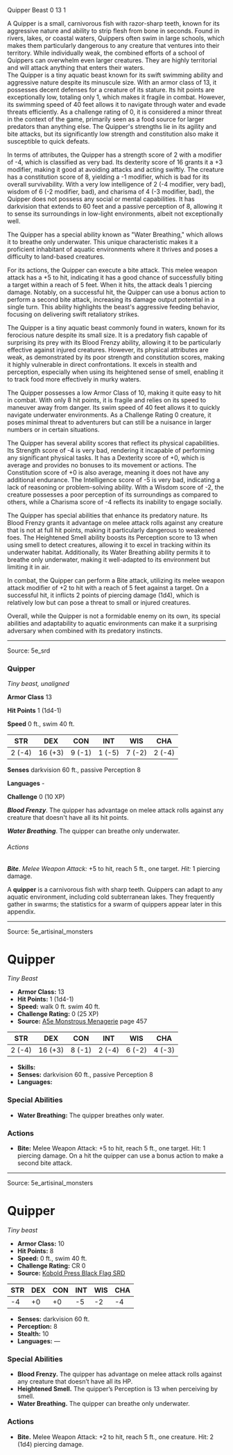 <MonsterName/>Quipper</MonsterName>
<CreatureType/>Beast</CreatureType>
<CR/>0</CR>
<AC/>13</AC>
<HP/>1</HP>
<summary>A Quipper is a small, carnivorous fish with razor-sharp teeth, known for its aggressive nature and ability to strip flesh from bone in seconds. Found in rivers, lakes, or coastal waters, Quippers often swim in large schools, which makes them particularly dangerous to any creature that ventures into their territory. While individually weak, the combined efforts of a school of Quippers can overwhelm even larger creatures. They are highly territorial and will attack anything that enters their waters.</summary>

<summary>The Quipper is a tiny aquatic beast known for its swift swimming ability and aggressive nature despite its minuscule size. With an armor class of 13, it possesses decent defenses for a creature of its stature. Its hit points are exceptionally low, totaling only 1, which makes it fragile in combat. However, its swimming speed of 40 feet allows it to navigate through water and evade threats efficiently. As a challenge rating of 0, it is considered a minor threat in the context of the game, primarily seen as a food source for larger predators than anything else. The Quipper's strengths lie in its agility and bite attacks, but its significantly low strength and constitution also make it susceptible to quick defeats.</summary>

<detail>

In terms of attributes, the Quipper has a strength score of 2 with a modifier of -4, which is classified as very bad. Its dexterity score of 16 grants it a +3 modifier, making it good at avoiding attacks and acting swiftly. The creature has a constitution score of 8, yielding a -1 modifier, which is bad for its overall survivability. With a very low intelligence of 2 (-4 modifier, very bad), wisdom of 6 (-2 modifier, bad), and charisma of 4 (-3 modifier, bad), the Quipper does not possess any social or mental capabilities. It has darkvision that extends to 60 feet and a passive perception of 8, allowing it to sense its surroundings in low-light environments, albeit not exceptionally well.

The Quipper has a special ability known as "Water Breathing," which allows it to breathe only underwater. This unique characteristic makes it a proficient inhabitant of aquatic environments where it thrives and poses a difficulty to land-based creatures.

For its actions, the Quipper can execute a bite attack. This melee weapon attack has a +5 to hit, indicating it has a good chance of successfully biting a target within a reach of 5 feet. When it hits, the attack deals 1 piercing damage. Notably, on a successful hit, the Quipper can use a bonus action to perform a second bite attack, increasing its damage output potential in a single turn. This ability highlights the beast's aggressive feeding behavior, focusing on delivering swift retaliatory strikes.

The Quipper is a tiny aquatic beast commonly found in waters, known for its ferocious nature despite its small size. It is a predatory fish capable of surprising its prey with its Blood Frenzy ability, allowing it to be particularly effective against injured creatures. However, its physical attributes are weak, as demonstrated by its poor strength and constitution scores, making it highly vulnerable in direct confrontations. It excels in stealth and perception, especially when using its heightened sense of smell, enabling it to track food more effectively in murky waters. 

The Quipper possesses a low Armor Class of 10, making it quite easy to hit in combat. With only 8 hit points, it is fragile and relies on its speed to maneuver away from danger. Its swim speed of 40 feet allows it to quickly navigate underwater environments. As a Challenge Rating 0 creature, it poses minimal threat to adventurers but can still be a nuisance in larger numbers or in certain situations.

The Quipper has several ability scores that reflect its physical capabilities. Its Strength score of -4 is very bad, rendering it incapable of performing any significant physical tasks. It has a Dexterity score of +0, which is average and provides no bonuses to its movement or actions. The Constitution score of +0 is also average, meaning it does not have any additional endurance. The Intelligence score of -5 is very bad, indicating a lack of reasoning or problem-solving ability. With a Wisdom score of -2, the creature possesses a poor perception of its surroundings as compared to others, while a Charisma score of -4 reflects its inability to engage socially.

The Quipper has special abilities that enhance its predatory nature. Its Blood Frenzy grants it advantage on melee attack rolls against any creature that is not at full hit points, making it particularly dangerous to weakened foes. The Heightened Smell ability boosts its Perception score to 13 when using smell to detect creatures, allowing it to excel in tracking within its underwater habitat. Additionally, its Water Breathing ability permits it to breathe only underwater, making it well-adapted to its environment but limiting it in air.

In combat, the Quipper can perform a Bite attack, utilizing its melee weapon attack modifier of +2 to hit with a reach of 5 feet against a target. On a successful hit, it inflicts 2 points of piercing damage (1d4), which is relatively low but can pose a threat to small or injured creatures. 

Overall, while the Quipper is not a formidable enemy on its own, its special abilities and adaptability to aquatic environments can make it a surprising adversary when combined with its predatory instincts.</detail>



---

Source: 5e_srd

### Quipper

*Tiny beast, unaligned*

**Armor Class** 13

**Hit Points** 1 (1d4-1)

**Speed** 0 ft., swim 40 ft.

| STR    | DEX     | CON    | INT    | WIS    | CHA    |
|--------|---------|--------|--------|--------|--------|
| 2 (-4) | 16 (+3) | 9 (-1) | 1 (-5) | 7 (-2) | 2 (-4) |

**Senses** darkvision 60 ft., passive Perception 8

**Languages** -

**Challenge** 0 (10 XP)

***Blood Frenzy***. The quipper has advantage on melee attack rolls against any creature that doesn't have all its hit points.

***Water Breathing***. The quipper can breathe only underwater.

###### Actions

***Bite***. *Melee Weapon Attack:* +5 to hit, reach 5 ft., one target. *Hit:* 1 piercing damage.

A **quipper** is a carnivorous fish with sharp teeth. Quippers can adapt to any aquatic environment, including cold subterranean lakes. They frequently gather in swarms; the statistics for a swarm of quippers appear later in this appendix.



---

Source: 5e_artisinal_monsters

# Quipper

*Tiny* *Beast*

- **Armor Class:** 13
- **Hit Points:** 1 (1d4-1)
- **Speed:** walk 0 ft. swim 40 ft.
- **Challenge Rating:** 0 (25 XP)
- **Source:** [A5e Monstrous Menagerie](https://enpublishingrpg.com/products/level-up-monstrous-menagerie-a5e) page 457

| STR | DEX | CON | INT | WIS | CHA |
| --- | --- | --- | --- | --- | --- |
| 2 (-4) | 16 (+3) | 8 (-1) | 2 (-4) | 6 (-2) | 4 (-3) |

- **Skills:** 
- **Senses:** darkvision 60 ft., passive Perception 8
- **Languages:** 

### Special Abilities

- **Water Breathing:** The quipper breathes only water.

### Actions

- **Bite:** Melee Weapon Attack: +5 to hit, reach 5 ft., one target. Hit: 1 piercing damage. On a hit  the quipper can use a bonus action to make a second bite attack.






---

Source: 5e_artisinal_monsters

# Quipper

*Tiny beast*

- **Armor Class:** 10
- **Hit Points:** 8
- **Speed:** 0 ft., swim 40 ft.
- **Challenge Rating:** CR 0
- **Source:** [Kobold Press Black Flag SRD](https://koboldpress.com/black-flag-roleplaying/)

| STR | DEX | CON | INT | WIS | CHA |
| --- | --- | --- | --- | --- | --- |
| -4 | +0 | +0 | -5 | -2 | -4 |

- **Senses:** darkvision 60 ft.
- **Perception:** 8
- **Stealth:** 10
- **Languages:** —

### Special Abilities

- **Blood Frenzy.** The quipper has advantage on melee attack rolls against any creature that doesn’t have all its HP.
- **Heightened Smell.** The quipper’s Perception is 13 when perceiving by smell.
- **Water Breathing.** The quipper can breathe only underwater.

### Actions

- **Bite.** Melee Weapon Attack: +2 to hit, reach 5 ft., one creature. Hit: 2 (1d4) piercing damage.



